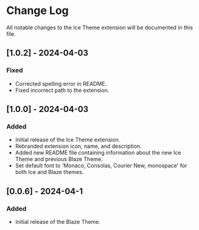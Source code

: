 # Change Log

All notable changes to the Ice Theme extension will be documented in this file.

## [1.0.2] - 2024-04-03

### Fixed

- Corrected spelling error in README.
- Fixed incorrect path to the extension.

## [1.0.0] - 2024-04-03

### Added

- Initial release of the Ice Theme extension.
- Rebranded extension icon, name, and description.
- Added new README file containing information about the new Ice Theme and previous Blaze Theme.
- Set default font to 'Monaco, Consolas, Courier New, monospace' for both Ice and Blaze themes.

## [0.0.6] - 2024-04-1

### Added

- Initial release of the Blaze Theme.

